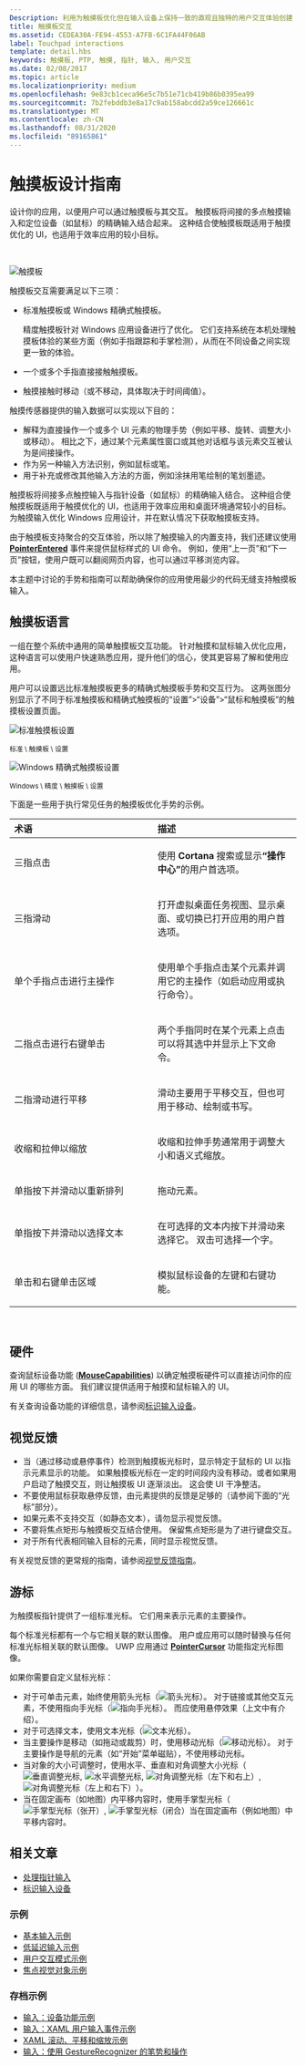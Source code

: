 ```yaml
---
Description: 利用为触摸板优化但在输入设备上保持一致的直观且独特的用户交互体验创建 Windows 应用。
title: 触摸板交互
ms.assetid: CEDEA30A-FE94-4553-A7FB-6C1FA44F06AB
label: Touchpad interactions
template: detail.hbs
keywords: 触摸板, PTP, 触摸, 指针, 输入, 用户交互
ms.date: 02/08/2017
ms.topic: article
ms.localizationpriority: medium
ms.openlocfilehash: 9e83cb1ceca96e5c7b51e71cb419b86b0395ea99
ms.sourcegitcommit: 7b2febddb3e8a17c9ab158abcdd2a59ce126661c
ms.translationtype: MT
ms.contentlocale: zh-CN
ms.lasthandoff: 08/31/2020
ms.locfileid: "89165861"
---
```

# <a name="touchpad-design-guidelines"></a>触摸板设计指南


设计你的应用，以便用户可以通过触摸板与其交互。 触摸板将间接的多点触摸输入和定位设备（如鼠标）的精确输入结合起来。 这种结合使触摸板既适用于触摸优化的 UI，也适用于效率应用的较小目标。

 

![触摸板](images/input-patterns/input-touchpad.jpg)


触摸板交互需要满足以下三项：

-   标准触摸板或 Windows 精确式触摸板。

    精度触摸板针对 Windows 应用设备进行了优化。 它们支持系统在本机处理触摸板体验的某些方面（例如手指跟踪和手掌检测），从而在不同设备之间实现更一致的体验。

-   一个或多个手指直接接触触摸板。
-   触摸接触时移动（或不移动，具体取决于时间阈值）。

触摸传感器提供的输入数据可以实现以下目的：

-   解释为直接操作一个或多个 UI 元素的物理手势（例如平移、旋转、调整大小或移动）。 相比之下，通过某个元素属性窗口或其他对话框与该元素交互被认为是间接操作。
-   作为另一种输入方法识别，例如鼠标或笔。
-   用于补充或修改其他输入方法的方面，例如涂抹用笔绘制的笔划墨迹。

触摸板将间接多点触控输入与指针设备（如鼠标）的精确输入结合。 这种组合使触摸板既适用于触摸优化的 UI，也适用于效率应用和桌面环境通常较小的目标。 为触摸输入优化 Windows 应用设计，并在默认情况下获取触摸板支持。

由于触摸板支持聚合的交互体验，所以除了触摸输入的内置支持，我们还建议使用 [**PointerEntered**](/uwp/api/windows.ui.xaml.uielement.pointerentered) 事件来提供鼠标样式的 UI 命令。 例如，使用“上一页”和“下一页”按钮，使用户既可以翻阅网页内容，也可以通过平移浏览内容。

本主题中讨论的手势和指南可以帮助确保你的应用使用最少的代码无缝支持触摸板输入。

## <a name="the-touchpad-language"></a>触摸板语言


一组在整个系统中通用的简单触摸板交互功能。 针对触摸和鼠标输入优化应用，这种语言可以使用户快速熟悉应用，提升他们的信心，使其更容易了解和使用应用。

用户可以设置远比标准触摸板更多的精确式触摸板手势和交互行为。 这两张图分别显示了不同于标准触摸板和精确式触摸板的“设置”&gt;“设备”&gt;“鼠标和触摸板”的触摸板设置页面。

![标准触摸板设置](images/mouse-touchpad-settings-standard.png)

<sup>标准 \\ 触摸板 \\ 设置</sup>

![Windows 精确式触摸板设置](images/mouse-touchpad-settings-ptp.png)

<sup>Windows \\ 精度 \\ 触摸板 \\ 设置</sup>

下面是一些用于执行常见任务的触摸板优化手势的示例。

<table>
<colgroup>
<col width="50%" />
<col width="50%" />
</colgroup>
<thead>
<tr class="header">
<th align="left">术语</th>
<th align="left">描述</th>
</tr>
</thead>
<tbody>
<tr class="odd">
<td align="left"><p>三指点击</p></td>
<td align="left"><p>使用 <strong>Cortana</strong> 搜索或显示<strong>“操作中心”</strong>的用户首选项。</p></td>
</tr>
<tr class="even">
<td align="left"><p>三指滑动</p></td>
<td align="left"><p>打开虚拟桌面任务视图、显示桌面、或切换已打开应用的用户首选项。</p></td>
</tr>
<tr class="odd">
<td align="left"><p>单个手指点击进行主操作</p></td>
<td align="left"><p>使用单个手指点击某个元素并调用它的主操作（如启动应用或执行命令）。</p></td>
</tr>
<tr class="even">
<td align="left"><p>二指点击进行右键单击</p></td>
<td align="left"><p>两个手指同时在某个元素上点击可以将其选中并显示上下文命令。</p></td>
</tr>
<tr class="odd">
<td align="left"><p>二指滑动进行平移</p></td>
<td align="left"><p>滑动主要用于平移交互，但也可用于移动、绘制或书写。</p></td>
</tr>
<tr class="even">
<td align="left"><p>收缩和拉伸以缩放</p></td>
<td align="left"><p>收缩和拉伸手势通常用于调整大小和语义式缩放。</p></td>
</tr>
<tr class="odd">
<td align="left"><p>单指按下并滑动以重新排列</p></td>
<td align="left"><p>拖动元素。</p></td>
</tr>
<tr class="even">
<td align="left"><p>单指按下并滑动以选择文本</p></td>
<td align="left"><p>在可选择的文本内按下并滑动来选择它。 双击可选择一个字。</p></td>
</tr>
<tr class="odd">
<td align="left"><p>单击和右键单击区域</p></td>
<td align="left"><p>模拟鼠标设备的左键和右键功能。</p></td>
</tr>
</tbody>
</table>

 

## <a name="hardware"></a>硬件


查询鼠标设备功能 ([**MouseCapabilities**](/uwp/api/Windows.Devices.Input.MouseCapabilities)) 以确定触摸板硬件可以直接访问你的应用 UI 的哪些方面。 我们建议提供适用于触摸和鼠标输入的 UI。

有关查询设备功能的详细信息，请参阅[标识输入设备](identify-input-devices.md)。

## <a name="visual-feedback"></a>视觉反馈


-   当（通过移动或悬停事件）检测到触摸板光标时，显示特定于鼠标的 UI 以指示元素显示的功能。 如果触摸板光标在一定的时间段内没有移动，或者如果用户启动了触摸交互，则让触摸板 UI 逐渐淡出。 这会使 UI 干净整洁。
-   不要使用鼠标获取悬停反馈，由元素提供的反馈是足够的（请参阅下面的“光标”部分）。
-   如果元素不支持交互（如静态文本），请勿显示视觉反馈。
-   不要将焦点矩形与触摸板交互结合使用。 保留焦点矩形是为了进行键盘交互。
-   对于所有代表相同输入目标的元素，同时显示视觉反馈。

有关视觉反馈的更常规的指南，请参阅[视觉反馈指南](./guidelines-for-visualfeedback.md)。

## <a name="cursors"></a>游标


为触摸板指针提供了一组标准光标。 它们用来表示元素的主要操作。

每个标准光标都有一个与它相关联的默认图像。 用户或应用可以随时替换与任何标准光标相关联的默认图像。 UWP 应用通过 [**PointerCursor**](/uwp/api/windows.ui.core.corewindow.pointercursor) 功能指定光标图像。

如果你需要自定义鼠标光标：

-   对于可单击元素，始终使用箭头光标（![箭头光标](images/cursor-arrow.png)）。 对于链接或其他交互元素，不使用指向手光标（![指向手光标](images/cursor-pointinghand.png)）。 而应使用悬停效果（上文中有介绍）。
-   对于可选择文本，使用文本光标（![文本光标](images/cursor-text.png)）。
-   当主要操作是移动（如拖动或裁剪）时，使用移动光标（![移动光标](images/cursor-move.png)）。 对于主要操作是导航的元素（如“开始”菜单磁贴），不使用移动光标。
-   当对象的大小可调整时，使用水平、垂直和对角调整大小光标（![垂直调整光标](images/cursor-vertical.png), ![水平调整光标](images/cursor-horizontal.png), ![对角调整光标（左下和右上）](images/cursor-diagonal2.png), ![对角调整光标（左上和右下）](images/cursor-diagonal1.png)）。
-   当在固定画布（如地图）内平移内容时，使用手掌型光标（![手掌型光标（张开）](images/cursor-pan1.png), ![手掌型光标（闭合）](images/cursor-pan2.png)当在固定画布（例如地图）中平移内容时。

## <a name="related-articles"></a>相关文章

- [处理指针输入](handle-pointer-input.md)
- [标识输入设备](identify-input-devices.md)

### <a name="samples"></a>示例

- [基本输入示例](https://github.com/Microsoft/Windows-universal-samples/tree/master/Samples/BasicInput)
- [低延迟输入示例](https://github.com/Microsoft/Windows-universal-samples/tree/master/Samples/LowLatencyInput)
- [用户交互模式示例](https://github.com/Microsoft/Windows-universal-samples/tree/master/Samples/UserInteractionMode)
- [焦点视觉对象示例](https://github.com/Microsoft/Windows-universal-samples/tree/master/Samples/XamlFocusVisuals)

### <a name="archive-samples"></a>存档示例

- [输入：设备功能示例](https://github.com/microsoftarchive/msdn-code-gallery-microsoft/tree/411c271e537727d737a53fa2cbe99eaecac00cc0/Official%20Windows%20Platform%20Sample/Windows%208%20app%20samples/%5BC%23%5D-Windows%208%20app%20samples/C%23/Windows%208%20app%20samples/Input%20Device%20capabilities%20sample%20(Windows%208))
- [输入：XAML 用户输入事件示例](https://github.com/microsoftarchive/msdn-code-gallery-microsoft/tree/411c271e537727d737a53fa2cbe99eaecac00cc0/Official%20Windows%20Platform%20Sample/Input%20XAML%20user%20input%20events%20sample)
- [XAML 滚动、平移和缩放示例](https://github.com/microsoftarchive/msdn-code-gallery-microsoft/tree/411c271e537727d737a53fa2cbe99eaecac00cc0/Official%20Windows%20Platform%20Sample/Universal%20Windows%20app%20samples/111487-Universal%20Windows%20app%20samples/XAML%20scrolling%2C%20panning%2C%20and%20zooming%20sample)
- [输入：使用 GestureRecognizer 的笔势和操作](https://github.com/microsoftarchive/msdn-code-gallery-microsoft/tree/411c271e537727d737a53fa2cbe99eaecac00cc0/Official%20Windows%20Platform%20Sample/Input%20Gestures%20and%20manipulations%20with%20GestureRecognizer)